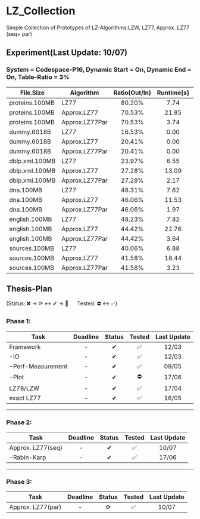 # LZ_Collection

Simple Collection of Prototypes of LZ-Algorithms:LZW, LZ77, Approx. LZ77 (seq+ par)

## Experiment(Last Update: 10/07)

### System = Codespace-P16, Dynamic Start = On, Dynamic End = On, Table-Ratio = 3%

|File.Size|Algorithm|Ratio(Out/In)|Runtime[s]|Factors(#/In)|Mem([Byte]/In)|
|---------------|---------------|:---------------:|:---------------:|:---------------:|:---------:|
|proteins.100MB|LZ77|80.20%|7.74|11.73%|20.00|
|proteins.100MB|Approx.LZ77|70.53%|21.85|17.63%|14.77|
|proteins.100MB|Approx.LZ77Par|70.53%|3.74|17.63%|14.65|
|dummy.6018B|LZ77|16.53%|0.00|11.58%|20.00|
|dummy.6018B|Approx.LZ77|20.41%|0.00|11.05%|8.65|
|dummy.6018B|Approx.LZ77Par|20.41%|0.00|11.05%|8.03|
|dblp.xml.100MB|LZ77|23.97%|6.55|3.64%|20.00|
|dblp.xml.100MB|Approx.LZ77|27.28%|13.09|7.06%|4.04|
|dblp.xml.100MB|Approx.LZ77Par|27.28%|2.17|7.06%|4.25|
|dna.100MB|LZ77|48.31%|7.62|7.03%|20.00|
|dna.100MB|Approx.LZ77|46.06%|11.53|11.17%|8.89|
|dna.100MB|Approx.LZ77Par|46.06%|1.97|11.17%|7.42|
|english.100MB|LZ77|48.23%|7.82|7.13%|20.00|
|english.100MB|Approx.LZ77|44.42%|22.76|11.10%|8.79|
|english.100MB|Approx.LZ77Par|44.42%|3.64|11.10%|6.56|
|sources.100MB|LZ77|40.06%|6.88|6.07%|20.00|
|sources.100MB|Approx.LZ77|41.58%|18.44|10.93%|6.93|
|sources.100MB|Approx.LZ77Par|41.58%|3.23|10.93%|6.32|

## Thesis-Plan

(Status: ❌ &rarr; ⟳ &harr; ✔ &rarr; 🌟 &nbsp;&nbsp;&nbsp;&nbsp; Tested: ⛔ &harr; ✅)


### Phase 1:
|Task               |Deadline   |Status  |Tested     |Last Update|
|-------------------|:---------:|:------:|:---------:|:---------:|
|Framework          |-          |✔       |✅          |12/03      |
| -IO               |-          |✔       |✅          |12/03      |
| -Perf-Measurement |-          |✔       |✅          |09/05      |
| -Plot             |-          |✔       |⛔          |17/06      |
|LZ78/LZW           |-          |✔       |✅          |17/04      |
|exact LZ77         |-          |✔       |✅          |16/05      |

---
### Phase 2:
|Task               |Deadline   |Status  |Tested     |Last Update|
|-------------------|:---------:|:------:|:---------:|:---------:|
|Approx. LZ77(seq)  |-          |✔       |✅          |10/07      |
| -Rabin-Karp       |-          |✔       |✅          |17/06      |

---
### Phase 3:
|Task               |Deadline   |Status  |Tested     |Last Update|
|-------------------|:---------:|:------:|:---------:|:---------:|
|Approx. LZ77(par)  |-          |⟳       |✅          |10/07      |


